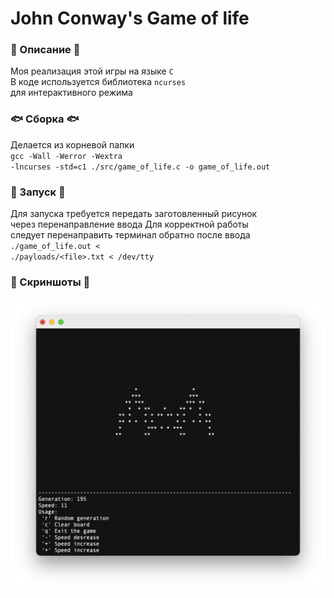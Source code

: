 <h1>John Conway's Game of life</h1>

<h3>🐠 Описание 🐠</h3>

Моя реализация этой игры на языке <code>C</code> <br>
В коде используется библиотека <code>ncurses</code> <br>
для интерактивного режима

<h3>🐟 Сборка 🐟</h3>

Делается из корневой папки <br>
<code>gcc -Wall -Werror -Wextra -lncurses -std=c1
./src/game_of_life.c -o game_of_life.out</code>

<h3>🪼 Запуск 🪼</h3>

Для запуска требуется передать заготовленный рисунок <br>
через перенаправление ввода
Для корректной работы <br> следует перенаправить терминал обратно после ввода <br>
<code>./game_of_life.out < ./payloads/\<file>.txt < /dev/tty</code> <br>

<h3>🦑 Скриншоты 🦑</h3>

<img src="./screenshots/screensho1.png" alt="game_of_life.png" />